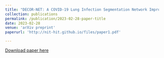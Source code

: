 ```yaml
---
title: "DECOR-NET: A COVID-19 Lung Infection Segmentation Network Improved by Emphasizing Low-level Features and Decorrelating Features"
collection: publications
permalink: /publication/2023-02-28-paper-title
date: 2023-02-28
venue: 'arXiv preprint'
paperurl: 'http://nit-hit.github.io/files/paper1.pdf'

---
```


[Download paper here](http://nit-hit.github.io/files/paper1.pdf)


